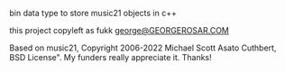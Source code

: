 bin data type to store music21 objects in c++

this project
copyleft as fukk george@GEORGEROSAR.COM


Based on music21, Copyright 2006-2022 Michael Scott Asato Cuthbert, BSD License". My funders really appreciate it. Thanks!
